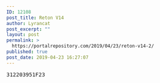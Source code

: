 ```yaml
---
ID: 12108
post_title: Reton V14
author: Lyrancat
post_excerpt: ""
layout: post
permalink: >
  https://portalrepository.com/2019/04/23/reton-v14-2/
published: true
post_date: 2019-04-23 16:27:07
---
```

<pre>312203951F23</pre>